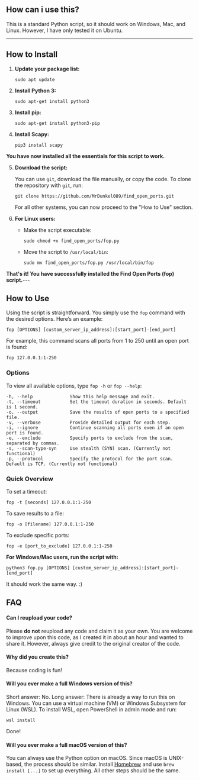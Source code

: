 
## How can i use this?
This is a standard Python script, so it should work on Windows, Mac, and Linux. However, I have only tested it on Ubuntu.


---

## How to Install

1. **Update your package list:**

   ```
   sudo apt update
   ```

2. **Install Python 3:**

   ```
   sudo apt-get install python3
   ```

3. **Install pip:**

   ```
   sudo apt-get install python3-pip
   ```

4. **Install Scapy:**

   ```
   pip3 install scapy
   ```

**You have now installed all the essentials for this script to work.**

5. **Download the script:**

   You can use `git`, download the file manually, or copy the code. To clone the repository with `git`, run:

   ```
   git clone https://github.com/MrDunkel089/find_open_ports.git
   ```

   For all other systems, you can now proceed to the "How to Use" section.

6. **For Linux users:**

   - Make the script executable:

     ```
     sudo chmod +x find_open_ports/fop.py
     ```

   - Move the script to `/usr/local/bin`:

     ```
     sudo mv find_open_ports/fop.py /usr/local/bin/fop
     ```

**That's it! You have successfully installed the Find Open Ports (fop) script.**---

## How to Use

Using the script is straightforward. You simply use the `fop` command with the desired options. Here’s an example:

```
fop [OPTIONS] [custom_server_ip_address]:[start_port]-[end_port]
```

For example, this command scans all ports from 1 to 250 until an open port is found:

```
fop 127.0.0.1:1-250
```

### Options

To view all available options, type `fop -h` or `fop --help`:

```
-h, --help              Show this help message and exit.
-t, --timeout           Set the timeout duration in seconds. Default is 1 second.
-o, --output            Save the results of open ports to a specified file.
-v, --verbose           Provide detailed output for each step.
-i, --ignore            Continue scanning all ports even if an open port is found.
-e, --exclude           Specify ports to exclude from the scan, separated by commas.
-s, --scan-type-syn     Use stealth (SYN) scan. (Currently not functional)
-p, --protocol          Specify the protocol for the port scan. Default is TCP. (Currently not functional)
```

### Quick Overview

To set a timeout:

```
fop -t [seconds] 127.0.0.1:1-250
```

To save results to a file:

```
fop -o [filename] 127.0.0.1:1-250
```

To exclude specific ports:

```
fop -e [port_to_exclude] 127.0.0.1:1-250
```

**For Windows/Mac users, run the script with:**

```
python3 fop.py [OPTIONS] [custom_server_ip_address]:[start_port]-[end_port]
```

It should work the same way. :)
## FAQ

#### Can I reupload your code?

Please **do not** reupload any code and claim it as your own. You are welcome to improve upon this code, as I created it in about an hour and wanted to share it. However, always give credit to the original creator of the code.

#### Why did you create this?

Because coding is fun!

#### Will you ever make a full Windows version of this?

Short answer: No. Long answer: There is already a way to run this on Windows. You can use a virtual machine (VM) or Windows Subsystem for Linux (WSL). To install WSL, open PowerShell in admin mode and run:

```
wsl install
```

Done!

#### Will you ever make a full macOS version of this?

You can always use the Python option on macOS. Since macOS is UNIX-based, the process should be similar. Install [Homebrew](https://brew.sh/) and use `brew install [...]` to set up everything. All other steps should be the same.


